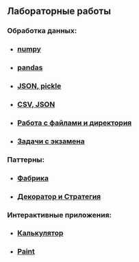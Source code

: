 ## Лабораторные работы

### Обработка данных:

* ### [numpy](https://github.com/Vinnjy/python/tree/numpy)

* ### [pandas](https://github.com/Vinnjy/python/tree/pandas)

* ### [JSON, pickle](https://github.com/Vinnjy/python/tree/json_pickle)

* ### [CSV, JSON ](https://github.com/Vinnjy/python/tree/6_csv_json)

* ### [Работа с файлами и директория](https://github.com/Vinnjy/python/tree/file_directory)

* ### [Задачи с экзамена](https://github.com/Vinnjy/python/tree/batman)

### Паттерны:

+ ### [Фабрика](https://github.com/Vinnjy/python/tree/factory)

+ ### [Декоратор и Стратегия](https://github.com/Vinnjy/python/tree/decorator_strategy)

### Интерактивные приложения:

* ### [Калькулятор](https://github.com/Vinnjy/python/tree/tkinter/tkinter/calculate)

* ### [Paint](https://github.com/Vinnjy/python/tree/canvas/canvas/paint) 
